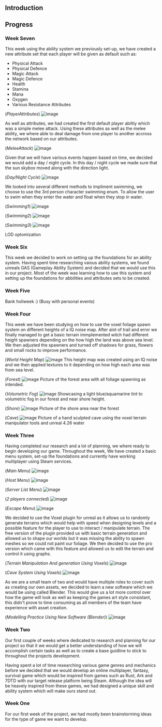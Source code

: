 ## Introduction

## Progress

### Week Seven
This week using the ability system we previously set-up, we have created a new attribute set that each player will be given as default such as:

  - Physical Attack
  - Physical Defence
  - Magic Attack
  - Magic Defence
  - Health
  - Stamina
  - Mana
  - Oxygen
  - Various Resistance Attributes

(_PlayerAttributes_)
![image](UE_MultiplayerTemplate/GHPages_Images/PlayerAttributes.png)

As well as attributes, we had created the first default player abiltiy which was a simple melee attack. Using these attributes as well as the melee ability, we where able to deal damage from one player to another accross the network based on our attributes.

(_MeleeAttack_)
![image](UE_MultiplayerTemplate/GHPages_Images/MeleeAttack1.png)

Given that we will have various events happen based on time, we decided we would add a day / night cycle. In this day / night cycle we made sure that the sun skybox moved along  with the direction light.

(_Day/Night Cycle_)
![image](UE_MultiplayerTemplate/GHPages_Images/DayNightCycle2.png)

We looked into several different methods to impliment swimming, we choose to use the 3rd person character swimming enum. To allow the user to swim when they enter the water and float when they stop in water.

(_Swimming1_)
![image](UE_MultiplayerTemplate/GHPages_Images/Swimming1.png)

(_Swimming2_)
![image](UE_MultiplayerTemplate/GHPages_Images/Swimming2.png)

(_Swimming3_)
![image](UE_MultiplayerTemplate/GHPages_Images/Swimming3.png)

LOD optomization

### Week Six
This week we decided to work on setting up the foundations for an ability system. Having spent time researching vaious ability systems, we found unreals GAS (Gameplay Ability System) and decided that we would use this in our project. Most of the week was learning how to use this system and setting up the foundations for abbilities and attributes sets to be created.

### Week Five
Bank holiweek :)
(Busy with personal events)

### Week Four
This week we have been studying on how to use the voxel foliage spawn system on different heights of a IQ noise map. After alot of trail and error we finally managed to get a basic terrain immplemented witch had different height spawners depending on the how high the land was above sea level. We then adjusted the spawners and turned off shadows for grass, flowers and small rocks to improve performance. 

(_World Height Map_)
![image](UE_MultiplayerTemplate/GHPages_Images/Landscape1.png)
This height map was created using an IQ noise and we then applied textures to it depending on how high each area was from sea level.

(_Forest_)
![image](UE_MultiplayerTemplate/GHPages_Images/Landscape2.png)
Picture of the forest area with all foliage spawning as intended.

(_Volumetric Fog_)
![image](UE_MultiplayerTemplate/GHPages_Images/Landscape3.png)
Showcasing a light blue/aquamarine tint to volumetric fog in our forest and near shore height.

(_Shore_)
![image](UE_MultiplayerTemplate/GHPages_Images/Landscape4.png)
Picture of the shore area near the forest

(_Cave_)
![image](UE_MultiplayerTemplate/GHPages_Images/Landscape5.png)
Picture of a hand sculpted cave using the voxel terrain manipulator tools and unreal 4.26 water 

### Week Three

Having completed our research and a lot of planning, we where ready to begin developing our game. Throughout the week, We have created a basic menu system, set-up the foundations and currently have working multiplayer using Steam services. 

(_Main Menu_)
![image](UE_MultiplayerTemplate/GHPages_Images/Menu.PNG)

(_Host Menu_)
![image](UE_MultiplayerTemplate/GHPages_Images/Host.PNG)

(_Server List Menu_)
![image](UE_MultiplayerTemplate/GHPages_Images/ServerLsit.PNG)

(_2 players connected_)
![image](UE_MultiplayerTemplate/GHPages_Images/Connected.PNG)

(_Escape Menu_)
![image](UE_MultiplayerTemplate/GHPages_Images/EscMenu.PNG)

We decided to use the Voxel plugin for unreal as it allows us to randomly generate terrains which would help with speed when designing levels and a possible feature for the player to use to interact / manipulate terrain. 
The free version of the plugin provided us with basic terrain generation and allowed us to shape our worlds but it was missing the ability to spawn meshes so we could not paint our foliage. We then decided to use the pro version which came with this feature and allowed us to edit the terrain and control it using graphs.

(_Terrain Manipulation And generation Using Voxels_)
![image](UE_MultiplayerTemplate/GHPages_Images/Voxel.png)

(_Cave System Using Voxels_)
![image](UE_MultiplayerTemplate/GHPages_Images/Cave.png)

As we are a small team of two and would have multiple roles to cover such as creating our own assets, we decided to learn a new software which we would be using called Blender. This would give us a lot more control over how the game will look as well as keeping the games art style consistant, this didn't prove to time consuming as all members of the team have experience with asset creation.

(_Modelling Practice Using New Software (Blender)_)
![image](UE_MultiplayerTemplate/GHPages_Images/ModellingPractice.png)

### Week Two

Our first couple of weeks where dedicated to research and planning for our project so that it we would get a better understanding of how we will accomplish certain tasks as well as to create a base guidline to stick to throughout the projects development. 

Having spent a lot of time researching various game genres and mechanics before we decided that we would develop an online multiplayer, fantasy, survival game which would be inspired from games such as Rust, Ark and 7DTD with our target release platform being Steam. Although the idea will be heavely inspired from these games, we had designed a unique skill and ability system which will make ours stand out.

### Week One

For our first week of the project, we had mostly been brainstorming ideas for the type of game we want to develop.
